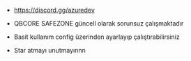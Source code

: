 * https://discord.gg/azuredev

* QBCORE SAFEZONE güncell olarak sorunsuz çalışmaktadır
* Basit kullanım config üzerinden ayarlayıp çalıştırabilirsiniz

* Star atmayı unutmayınnn
